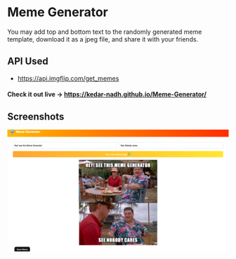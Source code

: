 
# Meme Generator

You may add top and bottom text to the randomly generated meme template, download it as a jpeg file, and share it with your friends.

## API Used

 - https://api.imgflip.com/get_memes
 
#### Check it out live -> https://kedar-nadh.github.io/Meme-Generator/

## Screenshots

![Meme Generator App Screenshot](./src/Meme_generator.png)

